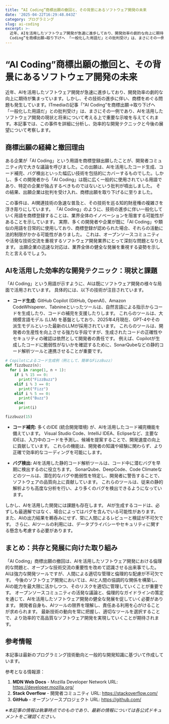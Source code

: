 ```yaml
---
title: “AI Coding”商標出願の撤回と、その背景にあるソフトウェア開発の未来
date: '2025-04-22T16:29:48.043Z'
category: プログラミング
slug: ai-coding
excerpt: >-
  近年、AIを活用したソフトウェア開発が急速に進歩しており、開発効率の劇的な向上に期待が集まっています。しかし、その技術の進歩に伴い、商標をめぐる問題も発生しています。ITmediaの記事「“AI
  Coding”を商標出願→取り下げへ 「一般化した用語だ」との批判受け」は、まさにその一例であり、AIを...
---
```


# “AI Coding”商標出願の撤回と、その背景にあるソフトウェア開発の未来

近年、AIを活用したソフトウェア開発が急速に進歩しており、開発効率の劇的な向上に期待が集まっています。しかし、その技術の進歩に伴い、商標をめぐる問題も発生しています。ITmediaの記事「“AI Coding”を商標出願→取り下げへ 「一般化した用語だ」との批判受け」は、まさにその一例であり、AIを活用したソフトウェア開発の現状と将来について考える上で重要な示唆を与えてくれます。本記事では、この事件を詳細に分析し、効率的な開発テクニックと今後の展望について考察します。


## 商標出願の経緯と撤回理由

ある企業が「AI Coding」という用語を商標登録出願したことが、開発者コミュニティ内で大きな議論を呼びました。この出願は、AIを活用したコード生成、コード補完、バグ検出といった幅広い技術を包括的にカバーするものでした。しかし、多くの開発者から「AI Coding」は既に広く一般的に使用されている用語であり、特定の企業が独占するべきものではないという批判が噴出しました。  その結果、出願企業は批判を受け入れ、商標出願を取り下げるに至りました。

この事件は、AI関連技術の急速な普及と、その技術を巡る知的財産権の複雑さを浮き彫りにしています。  「AI Coding」のように、技術の進歩に伴い一般化していく用語を商標登録することは、業界全体のイノベーションを阻害する可能性があることを示しています。  実際、多くの開発者や企業が既に「AI Coding」や類似の用語を日常的に使用しており、商標登録が認められた場合、それらの活動に法的制限がかかる可能性がありました。  これは、オープンソースコミュニティや活発な技術交流を重視するソフトウェア開発業界にとって深刻な問題となりえます。  出願企業の迅速な対応は、業界全体の健全な発展を重視する姿勢を示したと言えるでしょう。


## AIを活用した効率的な開発テクニック：現状と課題

「AI Coding」という用語が示すように、AIは既にソフトウェア開発の様々な局面で活用されています。  具体的には、以下の技術が注目されています。

* **コード生成:**  GitHub Copilot (GitHub, OpenAI)、Amazon CodeWhisperer、Tabnineといったツールは、自然言語による指示からコードを生成したり、コードの補完を支援したりします。 これらのツールは、大規模言語モデル (LLM) を基盤としており、2025年4月現在、GPT-4やその派生モデルといった最新のLLMが採用されています。  これらのツールは、開発者の生産性を向上させる強力な手段ですが、生成されたコードの正確性やセキュリティの確認は依然として開発者の責任です。 例えば、Copilotが生成したコードに脆弱性がないかを確認するために、SonarQubeなどの静的コード解析ツールと連携させることが重要です。

```python
# Copilotによるコード生成例（例として、簡単なFizzBuzz）
def fizzbuzz(n):
  for i in range(1, n + 1):
    if i % 15 == 0:
      print("FizzBuzz")
    elif i % 3 == 0:
      print("Fizz")
    elif i % 5 == 0:
      print("Buzz")
    else:
      print(i)

fizzbuzz(15)
```

* **コード補完:**  多くのIDE (統合開発環境) が、AIを活用したコード補完機能を備えています。  Visual Studio Code、IntelliJ IDEA、Eclipseなど、主要なIDEは、入力中のコードを予測し、候補を提案することで、開発速度の向上に貢献しています。  これらの機能は、開発者の知識や経験に関わらず、より正確で効率的なコーディングを可能にします。

* **バグ検出:**  AIを活用した静的コード解析ツールは、コード中に潜むバグを早期に検出するのに役立ちます。  SonarQube、DeepCode、Code Climateなどのツールは、潜在的なバグや脆弱性を特定し、開発者に警告することで、ソフトウェアの品質向上に貢献しています。  これらのツールは、従来の静的解析よりも高度な分析を行い、より多くのバグを検出できるようになっています。


しかし、AIを活用した開発には課題も存在します。  AIが生成するコードは、必ずしも最適解ではなく、場合によってはバグを含んでいる可能性があります。  また、AIの出力結果を鵜呑みにせず、常に人間によるレビューと検証が不可欠です。  さらに、AIツールの利用には、データプライバシーやセキュリティに関する懸念も考慮する必要があります。


## まとめ：共存と発展に向けた取り組み

「AI Coding」商標出願の撤回は、AIを活用したソフトウェア開発における倫理的な問題と、オープンな技術交流の重要性を改めて認識させる出来事でした。  AIは強力な開発ツールですが、人間による適切な管理と倫理的な配慮が不可欠です。  今後のソフトウェア開発においては、AIと人間の協調的な関係を構築し、AIの能力を最大限に活かしつつ、そのリスクを適切に管理していくことが重要です。  オープンソースコミュニティの活発な議論と、倫理的なガイドラインの策定を通じて、AIを活用したソフトウェア開発の健全な発展を促していく必要があります。  開発者自身も、AIツールの限界を理解し、責任ある利用を心がけることが求められます。  最新技術の動向を常に把握し、適切なツールを選択することで、より効率的で高品質なソフトウェア開発を実現していくことが期待されます。


## 参考情報

本記事は最新のプログラミング技術動向と一般的な開発知識に基づいて作成しています。

参考となる情報源：
1. **MDN Web Docs** - Mozilla Developer Network
   URL: https://developer.mozilla.org/
2. **Stack Overflow** - 開発者コミュニティ
   URL: https://stackoverflow.com/
3. **GitHub** - オープンソースプロジェクト
   URL: https://github.com/

*※本記事の情報は執筆時点でのものであり、最新の情報については各公式ドキュメントをご確認ください。*
